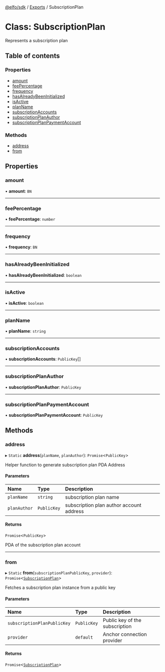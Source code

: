 [@elfo/sdk](../README.md) / [Exports](../modules.md) / SubscriptionPlan

# Class: SubscriptionPlan

Represents a subscription plan

## Table of contents

### Properties

- [amount](SubscriptionPlan.md#amount)
- [feePercentage](SubscriptionPlan.md#feepercentage)
- [frequency](SubscriptionPlan.md#frequency)
- [hasAlreadyBeenInitialized](SubscriptionPlan.md#hasalreadybeeninitialized)
- [isActive](SubscriptionPlan.md#isactive)
- [planName](SubscriptionPlan.md#planname)
- [subscriptionAccounts](SubscriptionPlan.md#subscriptionaccounts)
- [subscriptionPlanAuthor](SubscriptionPlan.md#subscriptionplanauthor)
- [subscriptionPlanPaymentAccount](SubscriptionPlan.md#subscriptionplanpaymentaccount)

### Methods

- [address](SubscriptionPlan.md#address)
- [from](SubscriptionPlan.md#from)

## Properties

### amount

• **amount**: `BN`

___

### feePercentage

• **feePercentage**: `number`

___

### frequency

• **frequency**: `BN`

___

### hasAlreadyBeenInitialized

• **hasAlreadyBeenInitialized**: `boolean`

___

### isActive

• **isActive**: `boolean`

___

### planName

• **planName**: `string`

___

### subscriptionAccounts

• **subscriptionAccounts**: `PublicKey`[]

___

### subscriptionPlanAuthor

• **subscriptionPlanAuthor**: `PublicKey`

___

### subscriptionPlanPaymentAccount

• **subscriptionPlanPaymentAccount**: `PublicKey`

## Methods

### address

▸ `Static` **address**(`planName`, `planAuthor`): `Promise`<`PublicKey`\>

Helper function to generate subscription plan PDA Address

#### Parameters

| Name | Type | Description |
| :------ | :------ | :------ |
| `planName` | `string` | subscription plan name |
| `planAuthor` | `PublicKey` | subscription plan author account address |

#### Returns

`Promise`<`PublicKey`\>

PDA of the subscription plan account

___

### from

▸ `Static` **from**(`subscriptionPlanPublicKey`, `provider`): `Promise`<[`SubscriptionPlan`](SubscriptionPlan.md)\>

Fetches a subscription plan instance from a public key

#### Parameters

| Name | Type | Description |
| :------ | :------ | :------ |
| `subscriptionPlanPublicKey` | `PublicKey` | Public key of the subscription |
| `provider` | `default` | Anchor connection provider |

#### Returns

`Promise`<[`SubscriptionPlan`](SubscriptionPlan.md)\>
